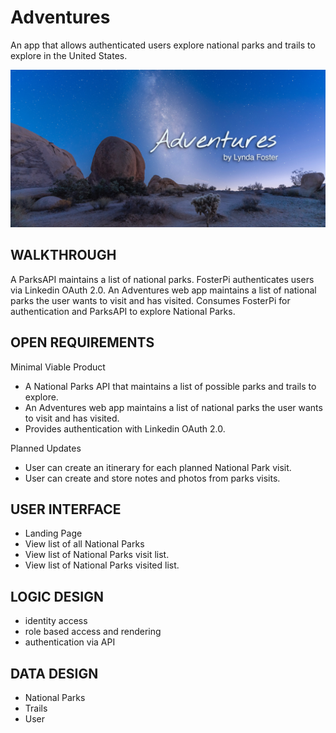 # Adventures

An app that allows authenticated users explore national parks and trails to explore in the United States. 

![My App](./app.png)

## WALKTHROUGH
A ParksAPI maintains a list of national parks. 
FosterPi authenticates users via Linkedin OAuth 2.0. 
An Adventures web app maintains a list of national parks the user wants to visit and has visited. Consumes FosterPi for authentication and ParksAPI to explore National Parks. 


## OPEN REQUIREMENTS

Minimal Viable Product
- A National Parks API that maintains a list of possible parks and trails to explore. 
- An Adventures web app maintains a list of national parks the user wants to visit and has visited. 
- Provides authentication with Linkedin OAuth 2.0.  

Planned Updates
- User can create an itinerary for each planned National Park visit.  
- User can create and store notes and photos from parks visits. 


## USER INTERFACE
- Landing Page
- View list of all National Parks
- View list of National Parks visit list. 
- View list of National Parks visited list. 


## LOGIC DESIGN
- identity access
- role based access and rendering
- authentication via API

## DATA DESIGN
- National Parks
- Trails
- User
